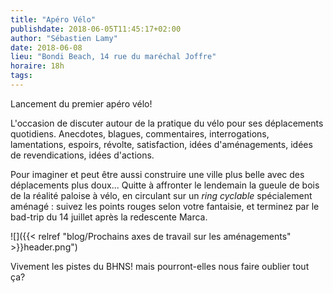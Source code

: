 ```yaml
---
title: "Apéro Vélo"
publishdate: 2018-06-05T11:45:17+02:00
author: "Sébastien Lamy"
date: 2018-06-08
lieu: "Bondi Beach, 14 rue du maréchal Joffre"
horaire: 18h
tags:
---
```


Lancement du premier apéro vélo!

L'occasion de discuter autour de la pratique du vélo pour ses déplacements
quotidiens. Anecdotes, blagues, commentaires, interrogations, lamentations,
espoirs, révolte, satisfaction, idées d'aménagements, idées de revendications,
idées d'actions.

Pour imaginer et peut être aussi construire une ville plus belle avec des
déplacements plus doux... Quitte à affronter le lendemain la gueule de bois de
la réalité paloise à vélo, en circulant sur un  _ring cyclable_ spécialement
aménagé : suivez les points rouges selon votre fantaisie, et terminez par
le bad-trip du 14 juillet après la redescente Marca.

![]({{< relref "blog/Prochains axes de travail sur les aménagements" >}}header.png")


Vivement les pistes du BHNS! mais pourront-elles nous faire oublier tout ça?

